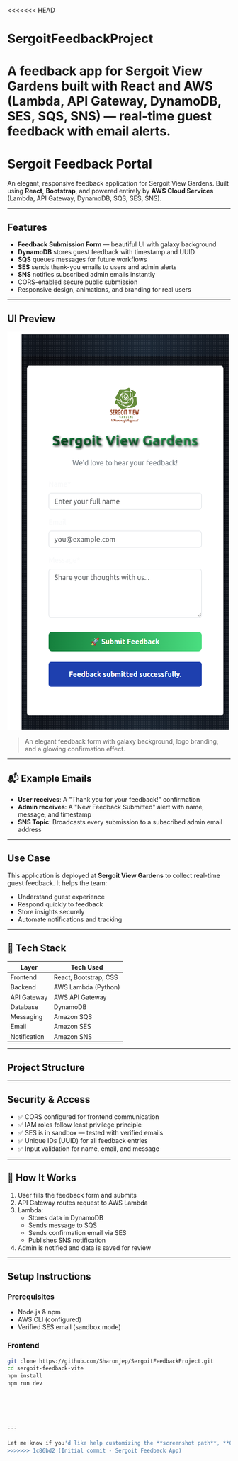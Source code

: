 <<<<<<< HEAD
# SergoitFeedbackProject
 A feedback app for Sergoit View Gardens built with React and AWS (Lambda, API Gateway, DynamoDB, SES, SQS, SNS) — real-time guest feedback with email alerts.
=======
#  Sergoit Feedback Portal

An elegant, responsive feedback application for Sergoit View Gardens. Built using **React**, **Bootstrap**, and powered entirely by **AWS Cloud Services** (Lambda, API Gateway, DynamoDB, SQS, SES, SNS).

---

##  Features

-  **Feedback Submission Form** — beautiful UI with galaxy background
-  **DynamoDB** stores guest feedback with timestamp and UUID
-  **SQS** queues messages for future workflows
-  **SES** sends thank-you emails to users and admin alerts
-  **SNS** notifies subscribed admin emails instantly
-  CORS-enabled secure public submission
-  Responsive design, animations, and branding for real users

---

##  UI Preview

![App Screenshot](./public/demo.png) 

> An elegant feedback form with galaxy background, logo branding, and a glowing confirmation effect.

---

## 📬 Example Emails

-  **User receives**: A "Thank you for your feedback!" confirmation
-  **Admin receives**: A "New Feedback Submitted" alert with name, message, and timestamp
-  **SNS Topic**: Broadcasts every submission to a subscribed admin email address

---

##  Use Case

This application is deployed at **Sergoit View Gardens** to collect real-time guest feedback. It helps the team:

- Understand guest experience
- Respond quickly to feedback
- Store insights securely
- Automate notifications and tracking

---

## 🔧 Tech Stack

| Layer        | Tech Used                      |
|--------------|--------------------------------|
| Frontend     | React, Bootstrap, CSS          |
| Backend      | AWS Lambda (Python)            |
| API Gateway  | AWS API Gateway                |
| Database     | DynamoDB                       |
| Messaging    | Amazon SQS                     |
| Email        | Amazon SES                     |
| Notification | Amazon SNS                     |

---

##  Project Structure


---

##  Security & Access

- ✅ CORS configured for frontend communication
- ✅ IAM roles follow least privilege principle
- ✅ SES is in sandbox — tested with verified emails
- ✅ Unique IDs (UUID) for all feedback entries
- ✅ Input validation for name, email, and message

---

## 🧪 How It Works

1. User fills the feedback form and submits
2. API Gateway routes request to AWS Lambda
3. Lambda:
   - Stores data in DynamoDB
   - Sends message to SQS
   - Sends confirmation email via SES
   - Publishes SNS notification
4. Admin is notified and data is saved for review

---

##  Setup Instructions

### Prerequisites

- Node.js & npm
- AWS CLI (configured)
- Verified SES email (sandbox mode)

### Frontend

```bash
git clone https://github.com/Sharonjep/SergoitFeedbackProject.git
cd sergoit-feedback-vite
npm install
npm run dev





---

Let me know if you'd like help customizing the **screenshot path**, **GitHub link**, or **license** section!
>>>>>>> 1c86bd2 (Initial commit - Sergoit Feedback App)
